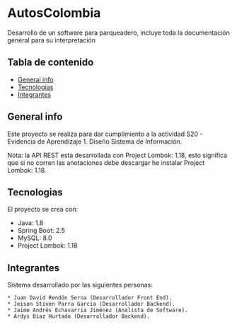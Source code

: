 # AutosColombia
Desarrollo de un software para parqueadero, incluye toda la documentación general para su interpretación

## Tabla de contenido
* [General info](#general-info)
* [Tecnologias](#tecnologias)
* [Integrantes](#integrantes)

## General info
Este proyecto se realiza para dar cumplimiento a la actividad S20 - Evidencia de Aprendizaje 1. Diseño Sistema de Información.

Nota: la API REST esta desarrollada con Project Lombok: 1.18, esto significa que si no corren las anotaciones debe descargar he instalar Project Lombok: 1.18.
	
## Tecnologias
El proyecto se crea con:
* Java: 1.8
* Spring Boot: 2.5
* MySQL: 8.0
* Project Lombok: 1.18

## Integrantes
Sistema desarrollado por las siguientes personas:

```
* Juan David Rendón Serna (Desarrollador Front End).
* Jeison Stiven Parra Garcia (Desarrollador Backend).
* Jaime Andrés Echavarria Jiménez (Analista de Software).
* Ardys Diaz Hurtado (Desarrollador Backend).
```
